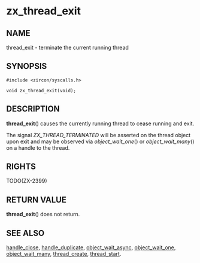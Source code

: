 # zx_thread_exit

## NAME

thread_exit - terminate the current running thread

## SYNOPSIS

```
#include <zircon/syscalls.h>

void zx_thread_exit(void);

```

## DESCRIPTION

**thread_exit**() causes the currently running thread to cease
running and exit.

The signal *ZX_THREAD_TERMINATED* will be asserted on the thread
object upon exit and may be observed via *object_wait_one*()
or *object_wait_many*() on a handle to the thread.

## RIGHTS

TODO(ZX-2399)

## RETURN VALUE

**thread_exit**() does not return.

## SEE ALSO

[handle_close](handle_close.md),
[handle_duplicate](handle_duplicate.md),
[object_wait_async](object_wait_async.md),
[object_wait_one](object_wait_one.md),
[object_wait_many](object_wait_many.md),
[thread_create](thread_create.md),
[thread_start](thread_start.md).
